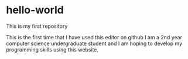 # hello-world
This is my first repository

This is the first time that I have used this editor on github
I am a 2nd year computer science undergraduate student and I am
hoping to develop my programming skills using this website.
